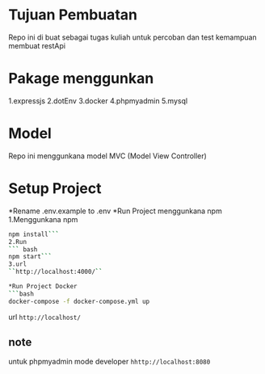 
# Tujuan Pembuatan 
Repo ini di buat sebagai tugas kuliah untuk percoban dan test kemampuan membuat restApi

# Pakage menggunkan 
1.expressjs
2.dotEnv
3.docker
4.phpmyadmin
5.mysql

# Model 
Repo ini menggunkana model MVC (Model View Controller)

# Setup Project
*Rename .env.example to .env
*Run Project menggunkana npm 
1.Menggunkana npm 
``` bash 
npm install```
2.Run
``` bash 
npm start```
3.url 
``http://localhost:4000/``

*Run Project Docker
```bash
docker-compose -f docker-compose.yml up
```
url 
``http://localhost/``


## note
untuk phpmyadmin mode developer 
``hhttp://localhost:8080``



